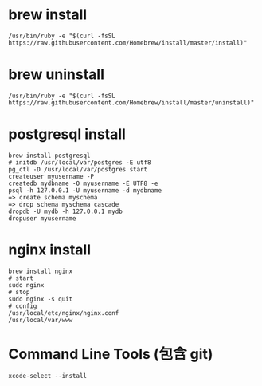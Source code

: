 # brew install
```
/usr/bin/ruby -e "$(curl -fsSL https://raw.githubusercontent.com/Homebrew/install/master/install)"
```
# brew uninstall
```
/usr/bin/ruby -e "$(curl -fsSL https://raw.githubusercontent.com/Homebrew/install/master/uninstall)"
```

# postgresql install
```
brew install postgresql
# initdb /usr/local/var/postgres -E utf8
pg_ctl -D /usr/local/var/postgres start
createuser myusername -P
createdb mydbname -O myusername -E UTF8 -e
psql -h 127.0.0.1 -U myusername -d mydbname
=> create schema myschema
=> drop schema myschema cascade
dropdb -U mydb -h 127.0.0.1 mydb
dropuser myusername
```

# nginx install
```
brew install nginx
# start
sudo nginx
# stop
sudo nginx -s quit
# config
/usr/local/etc/nginx/nginx.conf
/usr/local/var/www
```

# Command Line Tools (包含 git)
```
xcode-select --install
```